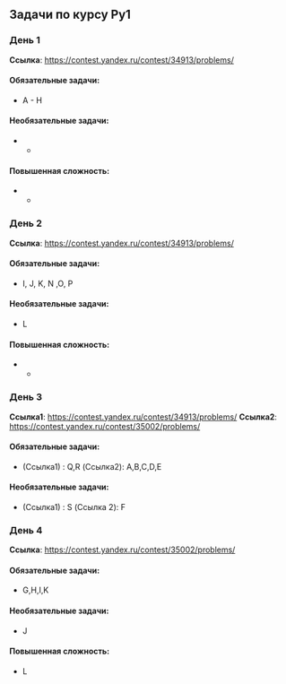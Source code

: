 ## Задачи по курсу Py1

### День 1
**Ссылка**: https://contest.yandex.ru/contest/34913/problems/

#### Обязательные задачи:
* A - H
#### Необязательные задачи:
* -
#### Повышенная сложность:
* -

### День 2
**Ссылка**: https://contest.yandex.ru/contest/34913/problems/

#### Обязательные задачи:
* I, J, K, N ,O, P
#### Необязательные задачи:
* L
#### Повышенная сложность:
* -

### День 3
**Ссылка1**: https://contest.yandex.ru/contest/34913/problems/
**Ссылка2**: https://contest.yandex.ru/contest/35002/problems/

#### Обязательные задачи:
* (Ссылка1) : Q,R (Ссылка2): A,B,C,D,E
#### Необязательные задачи:
* (Ссылка1) : S (Ссылка 2): F

### День 4
**Ссылка**: https://contest.yandex.ru/contest/35002/problems/

#### Обязательные задачи:
* G,H,I,K
#### Необязательные задачи:
* J
#### Повышенная сложность:
* L
